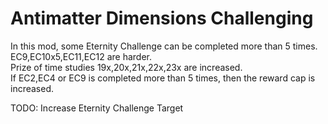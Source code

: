 # Antimatter Dimensions Challenging

In this mod, some Eternity Challenge can be completed more than 5 times.  
EC9,EC10x5,EC11,EC12 are harder.  
Prize of time studies 19x,20x,21x,22x,23x are increased.  
If EC2,EC4 or EC9 is completed more than 5 times, then the reward cap is increased.

TODO: Increase Eternity Challenge Target